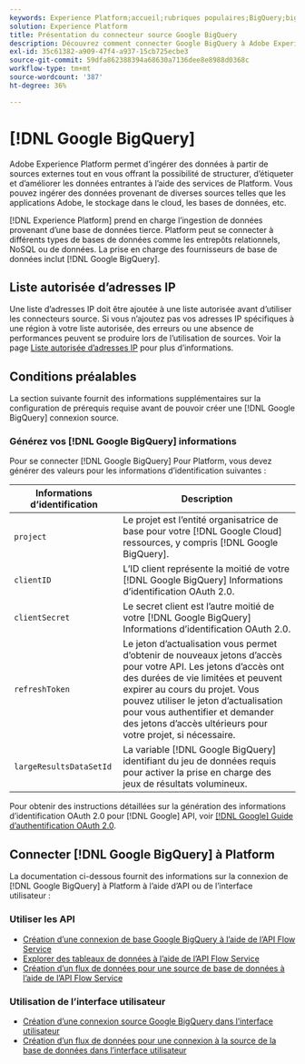 ```yaml
---
keywords: Experience Platform;accueil;rubriques populaires;BigQuery;bigquery;Google BigQuery;google bigquery
solution: Experience Platform
title: Présentation du connecteur source Google BigQuery
description: Découvrez comment connecter Google BigQuery à Adobe Experience Platform à l’aide des API ou de l’interface utilisateur.
exl-id: 35c61382-a909-47f4-a937-15cb725ecbe3
source-git-commit: 59dfa862388394a68630a7136dee8e8988d0368c
workflow-type: tm+mt
source-wordcount: '387'
ht-degree: 36%

---
```


# [!DNL Google BigQuery]

Adobe Experience Platform permet d’ingérer des données à partir de sources externes tout en vous offrant la possibilité de structurer, d’étiqueter et d’améliorer les données entrantes à l’aide des services de Platform. Vous pouvez ingérer des données provenant de diverses sources telles que les applications Adobe, le stockage dans le cloud, les bases de données, etc.

[!DNL Experience Platform] prend en charge l’ingestion de données provenant d’une base de données tierce. Platform peut se connecter à différents types de bases de données comme les entrepôts relationnels, NoSQL ou de données. La prise en charge des fournisseurs de base de données inclut [!DNL Google BigQuery].

## Liste autorisée d’adresses IP

Une liste d’adresses IP doit être ajoutée à une liste autorisée avant d’utiliser les connecteurs source. Si vous n’ajoutez pas vos adresses IP spécifiques à une région à votre liste autorisée, des erreurs ou une absence de performances peuvent se produire lors de l’utilisation de sources. Voir la page [Liste autorisée d’adresses IP](../../ip-address-allow-list.md) pour plus d’informations.

## Conditions préalables

La section suivante fournit des informations supplémentaires sur la configuration de prérequis requise avant de pouvoir créer une [!DNL Google BigQuery] connexion source.

### Générez vos [!DNL Google BigQuery] informations

Pour se connecter [!DNL Google BigQuery] Pour Platform, vous devez générer des valeurs pour les informations d’identification suivantes :

| Informations d’identification | Description |
| ---------- | ----------- |
| `project` | Le projet est l’entité organisatrice de base pour votre [!DNL Google Cloud] ressources, y compris [!DNL Google BigQuery]. |
| `clientID` | L’ID client représente la moitié de votre [!DNL Google BigQuery] Informations d’identification OAuth 2.0. |
| `clientSecret` | Le secret client est l’autre moitié de votre [!DNL Google BigQuery] Informations d’identification OAuth 2.0. |
| `refreshToken` | Le jeton d’actualisation vous permet d’obtenir de nouveaux jetons d’accès pour votre API. Les jetons d’accès ont des durées de vie limitées et peuvent expirer au cours du projet. Vous pouvez utiliser le jeton d’actualisation pour vous authentifier et demander des jetons d’accès ultérieurs pour votre projet, si nécessaire. |
| `largeResultsDataSetId` | La variable  [!DNL Google BigQuery] identifiant du jeu de données requis pour activer la prise en charge des jeux de résultats volumineux. |

Pour obtenir des instructions détaillées sur la génération des informations d’identification OAuth 2.0 pour [!DNL Google] API, voir [[!DNL Google] Guide d’authentification OAuth 2.0](https://developers.google.com/identity/protocols/oauth2).

## Connecter [!DNL Google BigQuery] à Platform

La documentation ci-dessous fournit des informations sur la connexion de [!DNL Google BigQuery] à Platform à l’aide d’API ou de l’interface utilisateur :

### Utiliser les API

- [Création d’une connexion de base Google BigQuery à l’aide de l’API Flow Service](../../tutorials/api/create/databases/bigquery.md)
- [Explorer des tableaux de données à l’aide de l’API Flow Service](../../tutorials/api/explore/tabular.md)
- [Création d’un flux de données pour une source de base de données à l’aide de l’API Flow Service](../../tutorials/api/collect/database-nosql.md)

### Utilisation de l’interface utilisateur

- [Création d’une connexion source Google BigQuery dans l’interface utilisateur](../../tutorials/ui/create/databases/bigquery.md)
- [Création d’un flux de données pour une connexion à la source de la base de données dans l’interface utilisateur](../../tutorials/ui/dataflow/databases.md)
